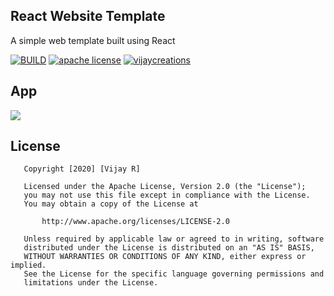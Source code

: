 ## React Website Template

A simple web template built using React

[![BUILD](https://img.shields.io/badge/Build-OK-<COLOR>.svg)](https://github.com/vijayinyoutube/vijaycreation_WEB)  [![apache license](https://img.shields.io/badge/License-apache-blue.svg)](https://github.com/vijayinyoutube/vijaycreation_WEB) [![vijaycreations](https://img.shields.io/website-up-vijaycreations-green-red/http/cv.lbesson.qc.to.svg)](https://www.youtube.com/channel/UCBC_Z7jla1GSITcqLKAtPxQ)

## App
<img src="https://user-images.githubusercontent.com/58719230/88271157-65c95000-ccf4-11ea-8792-be6a16ffc155.png">





## License
```
   Copyright [2020] [Vijay R]

   Licensed under the Apache License, Version 2.0 (the "License");
   you may not use this file except in compliance with the License.
   You may obtain a copy of the License at

       http://www.apache.org/licenses/LICENSE-2.0

   Unless required by applicable law or agreed to in writing, software
   distributed under the License is distributed on an "AS IS" BASIS,
   WITHOUT WARRANTIES OR CONDITIONS OF ANY KIND, either express or implied.
   See the License for the specific language governing permissions and
   limitations under the License.
   ```
